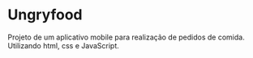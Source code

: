 # Ungryfood
Projeto de um aplicativo mobile para realização de pedidos de comida. Utilizando html, css e JavaScript.
